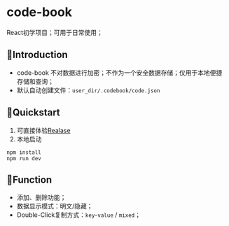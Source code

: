 # code-book

React初学项目；可用于日常使用；

## 👋Introduction
- code-book 不对数据进行加密；不作为一个安全数据存储；仅用于本地便捷存储和查询；
- 默认自动创建文件：`user_dir/.codebook/code.json`

## 🔧Quickstart
1. 可直接体验[Realase](https://github.com/huiru-wang/code-book/releases/tag/v0.0.2)
2. 本地启动
```shell
npm install
npm run dev
```

## 🚀Function
- 添加、删除功能；
- 数据显示模式：明文/隐藏；
- Double-Click复制方式：`key`-`value` / `mixed`；
